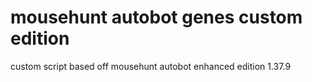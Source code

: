 # mousehunt autobot genes custom edition
 custom script based off mousehunt autobot enhanced edition 1.37.9

